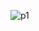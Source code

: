 ![p1](https://github.com/zenepduran/2300005466-zeynepduran/assets/148756307/93835e2c-ad7e-4bb1-9e71-18e350d1c797)

